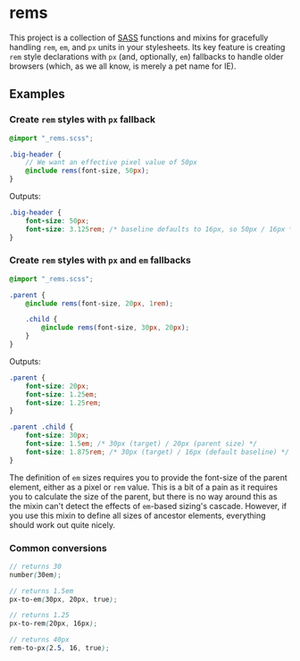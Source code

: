 # rems

This project is a collection of [SASS](http://sass-lang.com) functions and mixins for gracefully handling `rem`, `em`, and `px` units in your stylesheets. Its key feature is creating `rem` style declarations with `px` (and, optionally, `em`) fallbacks to handle older browsers (which, as we all know, is merely a pet name for IE).

## Examples

### Create `rem` styles with `px` fallback

```scss
@import "_rems.scss";

.big-header {
    // We want an effective pixel value of 50px
    @include rems(font-size, 50px);
}
```

Outputs:

```css
.big-header {
    font-size: 50px;
    font-size: 3.125rem; /* baseline defaults to 16px, so 50px / 16px */
}
```

### Create `rem` styles with `px` and `em` fallbacks

```scss
@import "_rems.scss";

.parent {
    @include rems(font-size, 20px, 1rem);

    .child {
        @include rems(font-size, 30px, 20px);
    }
}
```

Outputs:

```css
.parent {
    font-size: 20px;
    font-size: 1.25em;
    font-size: 1.25rem;
}

.parent .child {
    font-size: 30px;
    font-size: 1.5em; /* 30px (target) / 20px (parent size) */
    font-size: 1.875rem; /* 30px (target) / 16px (default baseline) */
}
```

The definition of `em` sizes requires you to provide the font-size of the parent element, either as a pixel or `rem` value. This is a bit of a pain as it requires you to calculate the size of the parent, but there is no way around this as the mixin can't detect the effects of `em`-based sizing's cascade. However, if you use this mixin to define all sizes of ancestor elements, everything should work out quite nicely.


### Common conversions

```scss
// returns 30
number(30em);

// returns 1.5em
px-to-em(30px, 20px, true);

// returns 1.25
px-to-rem(20px, 16px);

// returns 40px
rem-to-px(2.5, 16, true);
```